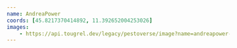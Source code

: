 ```yaml
---
name: AndreaPower
coords: [45.8217370414892, 11.392652004253026]
images:
    - https://api.tougrel.dev/legacy/pestoverse/image?name=andreapower-1.jpg
---
```

